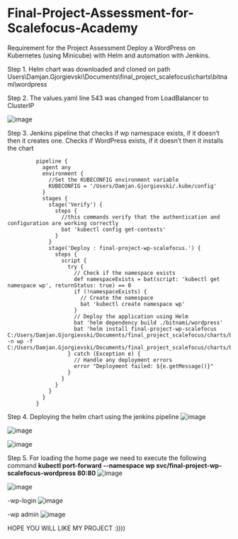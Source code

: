 # Final-Project-Assessment-for-Scalefocus-Academy

Requirement for the Project Assessment
Deploy a WordPress on Kubernetes (using Minicube) with Helm and automation with Jenkins.

Step 1. Helm chart was downloaded and cloned on path Users\Damjan.Gjorgievski\Documents\final_project_scalefocus\charts\bitnami\wordpress


Step 2. The values.yaml line 543 was changed from LoadBalancer to ClusterIP

![image](https://github.com/DamjanGj77/Final-Project-Assessment-for-Scalefocus-Academy/assets/125911118/ad429154-3283-4916-bfcc-6633f9d30889)

Step 3. Jenkins pipeline that checks if wp namespace exists, if it doesn’t then it creates one. Checks if WordPress exists, if it doesn’t then it installs the chart
             
             pipeline {
               agent any
               environment {
                 //Set the KUBECONFIG environment variable
                 KUBECONFIG = '/Users/Damjan.Gjorgievski/.kube/config' 
               }
               stages {
                 stage('Verify') {
                   steps {
                     //this commands verify that the authentication and configuration are working correctly
                     bat 'kubectl config get-contexts'
                   }
                 }
                 stage('Deploy : final-project-wp-scalefocus.') {
                   steps {
                     script {
                       try {
                         // Check if the namespace exists
                         def namespaceExists = bat(script: 'kubectl get namespace wp', returnStatus: true) == 0
                         if (!namespaceExists) {
                           // Create the namespace
                           bat 'kubectl create namespace wp'
                         }
                         // Deploy the application using Helm
                         bat 'helm dependency build ./bitnami/wordpress'
                         bat 'helm install final-project-wp-scalefocus C:/Users/Damjan.Gjorgievski/Documents/final_project_scalefocus/charts/bitnami/wordpress -n wp -f C:/Users/Damjan.Gjorgievski/Documents/final_project_scalefocus/charts/bitnami/wordpress/values.yaml'
                       } catch (Exception e) {
                         // Handle any deployment errors
                         error "Deployment failed: ${e.getMessage()}"
                       }
                     }
                   }
                 }
               }
             }
             
      
Step 4. Deploying the helm chart using the jenkins pipeline
![image](https://github.com/DamjanGj77/Final-Project-Assessment-for-Scalefocus-Academy/assets/125911118/46dabaf5-6664-4102-bf86-1bcaddb63547)

![image](https://github.com/DamjanGj77/Final-Project-Assessment-for-Scalefocus-Academy/assets/125911118/91db75d1-1057-4a22-99c9-d703d9d252fd)

![image](https://github.com/DamjanGj77/Final-Project-Assessment-for-Scalefocus-Academy/assets/125911118/d1757eec-19fd-406e-8f1b-0fbebb28a1d3)

Step 5. For loading the home page we need to execute the following command **kubectl port-forward --namespace wp svc/final-project-wp-scalefocus-wordpress 80:80**
![image](https://github.com/DamjanGj77/Final-Project-Assessment-for-Scalefocus-Academy/assets/125911118/d5e5fc03-7a52-4c56-9f20-925e6b9e1bc2)

![image](https://github.com/DamjanGj77/Final-Project-Assessment-for-Scalefocus-Academy/assets/125911118/62bae536-de2c-45fd-93ed-a7b65a6b863c)

-wp-login
![image](https://github.com/DamjanGj77/Final-Project-Assessment-for-Scalefocus-Academy/assets/125911118/665df7e5-6f56-4b63-86f0-a45bf492dee6)

-wp admin
![image](https://github.com/DamjanGj77/Final-Project-Assessment-for-Scalefocus-Academy/assets/125911118/700c760b-39f4-4740-b53c-8c4a52f1ce4b)



HOPE YOU WILL LIKE MY PROJECT :))))

            
